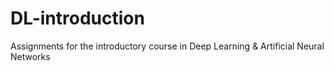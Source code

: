 # DL-introduction
Assignments for the introductory course in Deep Learning &amp; Artificial Neural Networks
